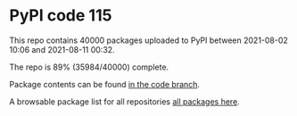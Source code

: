 # PyPI code 115

This repo contains 40000 packages uploaded to PyPI between 
2021-08-02 10:06 and 2021-08-11 00:32.

The repo is 89% (35984/40000) complete.

Package contents can be found [in the code branch](https://github.com/pypi-data/pypi-mirror-115/tree/code/packages).

A browsable package list for all repositories [all packages here](https://pypi-data.github.io/website/repositories/pypi-mirror-115).


